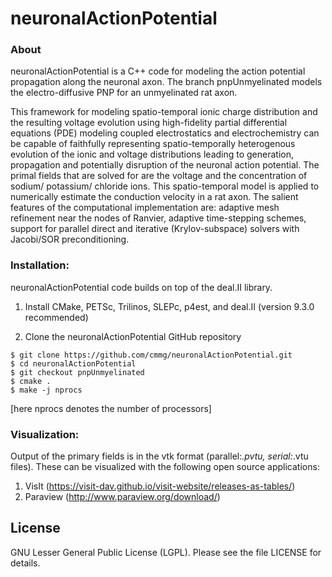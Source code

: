 # neuronalActionPotential

### About

neuronalActionPotential is a C++ code for modeling the action potential propagation along the neuronal axon. The branch pnpUnmyelinated models the electro-diffusive PNP for an unmyelinated rat axon. 

This framework for modeling spatio-temporal ionic charge distribution and the resulting voltage evolution using high-fidelity partial differential equations (PDE) modeling coupled electrostatics and electrochemistry can be capable of faithfully representing spatio-temporally heterogenous evolution of the ionic and voltage distributions leading to generation, propagation and potentially disruption of the neuronal action potential. The primal fields that are solved for are the voltage and the concentration of sodium/ potassium/ chloride ions. This spatio-temporal model is applied to numerically estimate the conduction velocity in a rat axon. The salient features of the computational implementation are: adaptive mesh refinement near the nodes of Ranvier, adaptive time-stepping schemes, support for parallel direct and iterative (Krylov-subspace) solvers with Jacobi/SOR preconditioning.


### Installation:

neuronalActionPotential code builds on top of the deal.II library.

1) Install CMake, PETSc, Trilinos, SLEPc, p4est, and deal.II (version 9.3.0 recommended)<br>

2) Clone the neuronalActionPotential GitHub repository <br>
```
$ git clone https://github.com/cmmg/neuronalActionPotential.git
$ cd neuronalActionPotential
$ git checkout pnpUnmyelinated
$ cmake .
$ make -j nprocs
  ```
[here nprocs denotes the number of processors]

### Visualization:

  Output of the primary fields is in the vtk format (parallel:*.pvtu, serial:*.vtu files). These can be visualized with the following open source applications:
  1. VisIt (https://visit-dav.github.io/visit-website/releases-as-tables/)
  2. Paraview (http://www.paraview.org/download/)


License
-------
GNU Lesser General Public License (LGPL). Please see the file LICENSE for details.
